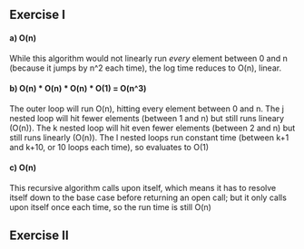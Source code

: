 ## Exercise I

#### a) O(n)

While this algorithm would not linearly run _every_ element between 0 and n (because it jumps by n^2 each time), the log time reduces to O(n), linear.


#### b) O(n) * O(n) * O(n) * O(1) = O(n^3)

The outer loop will run O(n), hitting every element between 0 and n.
The j nested loop will hit fewer elements (between 1 and n) but still runs lineary (O(n)).
The k nested loop will hit even fewer elements (between 2 and n) but still runs linearly (O(n)).
The l nested loops run constant time (between k+1 and k+10, or 10 loops each time), so evaluates to O(1)


#### c) O(n)

This recursive algorithm calls upon itself, which means it has to resolve itself down to the base case before returning an open call; but it only calls upon itself once each time, so the run time is still O(n)

## Exercise II



